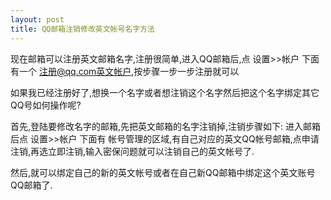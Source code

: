 ```yaml
---
layout: post
title: QQ邮箱注销修改英文帐号名字方法
---
```


现在邮箱可以注册英文邮箱名字,注册很简单,进入QQ邮箱后,点 设置>>帐户
下面有一个 注册@qq.com英文帐户,按步骤一步一步注册就可以

如果我已经注册好了,想换一个名字或者想注销这个名字然后把这个名字绑定其它QQ号如何操作呢?

首先,登陆要修改名字的邮箱,先把英文邮箱的名字注销掉,注销步骤如下:
进入邮箱后点 设置>>帐户
下面有 帐号管理的区域,有自己对应的英文QQ帐号邮箱,点申请注销,再选立即注销,输入密保问题就可以注销自己的英文帐号了.

然后,就可以绑定自己的新的英文帐号或者在自己新QQ邮箱中绑定这个英文账号QQ邮箱了.